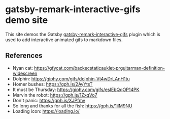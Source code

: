 # gatsby-remark-interactive-gifs demo site

This site demos the Gatsby [gatsby-remark-interactive-gifs](https://github.com/cbillowes/gatsby-remark-interactive-gifs)
plugin which is used to add interactive animated gifs to markdown files.

## References

* Nyan cat: https://gfycat.com/backecstaticauklet-prguitarman-definition-widescreen
* Dolphin: https://giphy.com/gifs/dolphin-Vt4wDrLAnH1tu
* Homer bushes: https://gph.is/2AyYtsT
* It must be Thursday: https://giphy.com/gifs/esIEbQqOP14PK
* Marvin the robot: https://gph.is/1ZxqVo7
* Don't panic: https://gph.is/XJPfmv
* So long and thanks for all the fish: https://gph.is/1ilM9NU
* Loading icon: https://loading.io/
